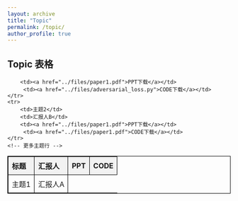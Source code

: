 ```yaml
---
layout: archive
title: "Topic"
permalink: /topic/
author_profile: true
---
```

<html>
<html lang="en">
<head>
    <meta charset="UTF-8">
    <title>Topic Table</title>
    <style>
        table {
            width: 100%;
            border-collapse: collapse;
        }
        table, th, td {
            border: 1px solid black;
        }
        th, td {
            padding: 8px;
            text-align: left;
        }
        th {
            background-color: #f2f2f2;
        }
    </style>
</head>
<body>

<h2>Topic 表格</h2>
<table>
    <tr>
        <th>标题</th>
        <th>汇报人</th>
        <th>PPT</th>
        <th>CODE</th>
    </tr>
    <tr>
        <td>主题1</td>
        <td>汇报人A</td>
      
        <td><a href="../files/paper1.pdf">PPT下载</a></td>
         <td><a href="../files/adversarial_loss.py">CODE下载</a></td>
    </tr>
    <tr>
        <td>主题2</td>
        <td>汇报人B</td>
        <td><a href="../files/paper1.pdf">PPT下载</a></td>
         <td><a href="../files/paper1.pdf">CODE下载</a></td>
    </tr>
    <!-- 更多主题行 -->
</table>

</body>
</html>
